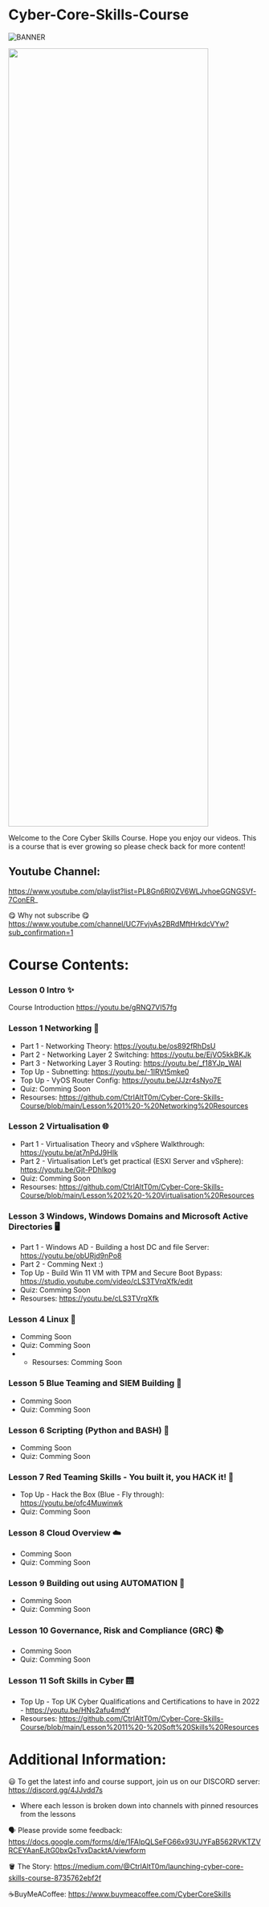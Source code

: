 # Cyber-Core-Skills-Course

![BANNER](https://i.ibb.co/hLtL15x/Simple-Technology-Linked-In-Banner.png)

<a href="url"><img src="https://i.ibb.co/hLtL15x/Simple-Technology-Linked-In-Banner.png" align="center" height="1548" width="398" ></a>










Welcome to the Core Cyber Skills Course. Hope you enjoy our videos.
This is a course that is ever growing so please check back for more content!

## Youtube Channel:
https://www.youtube.com/playlist?list=PL8Gn6RI0ZV6WLJvhoeGGNGSVf-7ConER_

😋 Why not subscribe 😋 https://www.youtube.com/channel/UC7FvjvAs2BRdMftHrkdcVYw?sub_confirmation=1


# Course Contents:

### Lesson 0 Intro ✨
Course Introduction https://youtu.be/gRNQ7VI57fg


### Lesson 1 Networking 🔀
- Part 1 - Networking Theory: https://youtu.be/os892fRhDsU 
- Part 2 - Networking Layer 2 Switching: https://youtu.be/EjVO5kkBKJk 
- Part 3 - Networking Layer 3 Routing: https://youtu.be/_f18YJp_WAI 
- Top Up - Subnetting: https://youtu.be/-1IRVt5mke0 
- Top Up - VyOS Router Config: https://youtu.be/JJzr4sNyo7E
- Quiz: Comming Soon
- Resourses: https://github.com/CtrlAltT0m/Cyber-Core-Skills-Course/blob/main/Lesson%201%20-%20Networking%20Resources


### Lesson 2 Virtualisation 🌐
- Part 1 - Virtualisation Theory and vSphere Walkthrough: https://youtu.be/at7nPdJ9HIk
- Part 2 - Virtualisation Let’s get practical (ESXI Server and vSphere): https://youtu.be/Gjt-PDhIkog
- Quiz: Comming Soon
- Resourses: https://github.com/CtrlAltT0m/Cyber-Core-Skills-Course/blob/main/Lesson%202%20-%20Virtualisation%20Resources

### Lesson 3 Windows, Windows Domains and Microsoft Active Directories 🖥️
- Part 1 - Windows AD - Building a host DC and file Server: https://youtu.be/obURjd9nPo8
- Part 2 - Comming Next :)
- Top Up - Build Win 11 VM with TPM and Secure Boot Bypass: https://studio.youtube.com/video/cLS3TVrqXfk/edit
- Quiz: Comming Soon
- Resourses: https://youtu.be/cLS3TVrqXfk

### Lesson 4 Linux 🐧
- Comming Soon
- Quiz: Comming Soon
- - Resourses: Comming Soon

### Lesson 5 Blue Teaming and SIEM Building 📘
- Comming Soon
- Quiz: Comming Soon

### Lesson 6 Scripting (Python and BASH) 🐍
- Comming Soon
- Quiz: Comming Soon

### Lesson 7 Red Teaming Skills - You built it, you HACK it! 📕
- Top Up - Hack the Box (Blue - Fly through): https://youtu.be/ofc4Muwinwk
- Quiz: Comming Soon


### Lesson 8 Cloud Overview ☁️
- Comming Soon
- Quiz: Comming Soon


### Lesson 9 Building out using AUTOMATION 🧱
- Comming Soon
- Quiz: Comming Soon


### Lesson 10 Governance, Risk and Compliance (GRC)  📚
- Comming Soon
- Quiz: Comming Soon


### Lesson 11 Soft Skills in Cyber 🛗
- Top Up - Top UK Cyber Qualifications and Certifications to have in 2022 - https://youtu.be/HNs2afu4mdY
- Resourses: https://github.com/CtrlAltT0m/Cyber-Core-Skills-Course/blob/main/Lesson%2011%20-%20Soft%20Skills%20Resources




# Additional Information:

😃 To get the latest info and course support, join us on our DISCORD server: 
https://discord.gg/4JJvdd7s
- Where each lesson is broken down into channels with pinned resources from the lessons


🗣️ Please provide some feedback: 
https://docs.google.com/forms/d/e/1FAIpQLSeFG66x93UJYFaB562RVKTZVRCEYAanEJtG0bxQsTvxDacktA/viewform



🪣 The Story:
https://medium.com/@CtrlAltT0m/launching-cyber-core-skills-course-8735762ebf2f


☕BuyMeACoffee:
https://www.buymeacoffee.com/CyberCoreSkills




